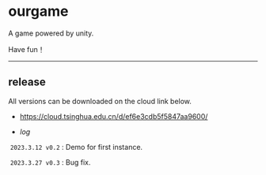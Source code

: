 # ourgame
A game powered by unity.

Have fun！

---

## release

All versions can be downloaded on the cloud link below.

- https://cloud.tsinghua.edu.cn/d/ef6e3cdb5f5847aa9600/

- *log*

​	`2023.3.12 v0.2` : Demo for first instance.

​	`2023.3.27 v0.3` : Bug fix.

